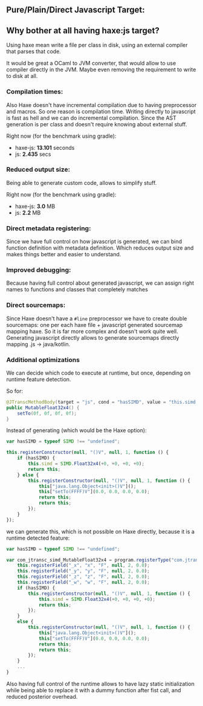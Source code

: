 Pure/Plain/Direct Javascript Target:
------------------------------------

## Why bother at all having haxe:js target?

Using haxe mean write a file per class in disk, using an external compiler that parses that code.

It would be great a OCaml to JVM converter, that would allow to use compiler directly in the JVM.
Maybe even removing the requirement to write to disk at all.

### Compilation times:

Also Haxe doesn't have incremental compilation due to having preprocessor and macros.
So one reason is compilation time. Writing directly to javascript is fast as hell and we can do incremental compilation.
Since the AST generation is per class and doesn't require knowing about external stuff.

Right now (for the benchmark using gradle):

* haxe-js: **13.101** seconds
* js: **2.435** secs

### Reduced output size:

Being able to generate custom code, allows to simplify stuff.

Right now (for the benchmark using gradle):

* haxe-js: **3.0** MB
* js: **2.2** MB

### Direct metadata registering:

Since we have full control on how javascript is generated, we can bind function definition with metadata definition.
Which reduces output size and makes things better and easier to understand.

### Improved debugging:

Because having full control about generated javascript, we can assign right names to functions and classes that completely
matches

### Direct sourcemaps:

Since Haxe doesn't have a `#line` preprocessor we have to create double sourcemaps: one per each haxe file + javascript generated sourcemap mapping haxe.
So it is far more complex and doesn't work quite well.
Generating javascript directly allows to generate sourcemaps directly mapping .js -> java/kotlin.

### Additional optimizations

We can decide which code to execute at runtime, but once, depending on runtime feature detection.

So for:

```java
@JTranscMethodBody(target = "js", cond = "hasSIMD", value = "this.simd = SIMD.Float32x4(+0, +0, +0, +0);")
public MutableFloat32x4() {
	setTo(0f, 0f, 0f, 0f);
}
```

Instead of generating (which would be the Haxe option):

```javascript
var hasSIMD = typeof SIMD !== "undefined";

this.registerConstructor(null, "()V", null, 1, function () {
	if (hasSIMD) {
		this.simd = SIMD.Float32x4(+0, +0, +0, +0);
		return this;
	} else {
		this.registerConstructor(null, "()V", null, 1, function () {
			this["java.lang.Object<init>()V"]();
			this["setTo(FFFF)V"](0.0, 0.0, 0.0, 0.0);
			return this;
			return this;
		});
	}
});
```

we can generate this, which is not possible on Haxe directly, because it is a runtime detected feature:

```javascript
var hasSIMD = typeof SIMD !== "undefined";

var com_jtransc_simd_MutableFloat32x4 = program.registerType("com.jtransc.simd.MutableFloat32x4", 33, "java.lang.Object", [], function() {
	this.registerField("_x", "x", "F", null, 2, 0.0);
	this.registerField("_y", "y", "F", null, 2, 0.0);
	this.registerField("_z", "z", "F", null, 2, 0.0);
	this.registerField("_w", "w", "F", null, 2, 0.0);
	if (hasSIMD) {
		this.registerConstructor(null, "()V", null, 1, function () {
			this.simd = SIMD.Float32x4(+0, +0, +0, +0);
			return this;
		});
	}
	else {
		this.registerConstructor(null, "()V", null, 1, function () {
			this["java.lang.Object<init>()V"]();
			this["setTo(FFFF)V"](0.0, 0.0, 0.0, 0.0);
			return this;
			return this;
		});
	}
	...
}
```

Also having full control of the runtime allows to have lazy static initialization while being able to replace it
with a dummy function after fist call, and reduced posterior overhead.
